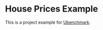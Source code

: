 # House Prices Example
This is a project example for [Ubenchmark](https://github.com/cardosolucas/ubenchmark.git).